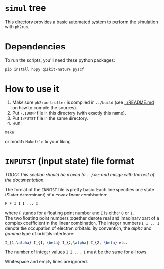 # `simul` tree

This directory provides a basic automated system to perform the simulation
with `ph2run`.

# Dependencies

To run the scripts, you'll need these python packages:

```bash
pip install h5py qiskit-nature pyscf
```

# How to use it

1. Make sure `ph2run-trotter` is compiled in `../build`
   (see [../README.md](../README.md) on how to compile the sources).
2. Put `FCIDUMP` file in this directory (with exactly this name).
3. Put `INPUTST` file in the same directory.
4. Run:

```
make
```

or modify `Makefile` to your liking.

# `INPUTST` (input state) file format

*TODO: This section should be moved to `../doc` and merge with the rest of
the documentation.*

The format of the `INPUTST` file is pretty basic. Each line specifies one
state (Slater determinant) of a covex linear combination:

```text
F F I I I ... I
```

where `F` stands for a floating point number and `I` is either `0` or `1`.  
The two floating point numbers together denote real and imaginary part of a
complex coefficient in the linear combination. The integer numbers `I I ..
I` denote the occupation of electron orbitals. By convention, the *alpha*
and *gamma* type of orbitals interleave:

```latex
I_{1,\alpha} I_{1, \beta} I_{2,\alpha} I_{2, \beta} etc. 
```

The number of integer values `I I ... I` must be the same for all rows.

Whitespace and empty lines are ignored.
